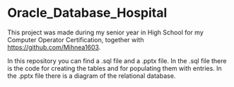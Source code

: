 # Oracle_Database_Hospital
  This project was made during my senior year in High School for my Computer Operator Certification, together with https://github.com/Mihnea1603. 

  In this repository you can find a .sql file and a .pptx file. In the .sql file there is the code for creating the tables and for populating them with entries.
In the .pptx file there is a diagram of the relational database.



